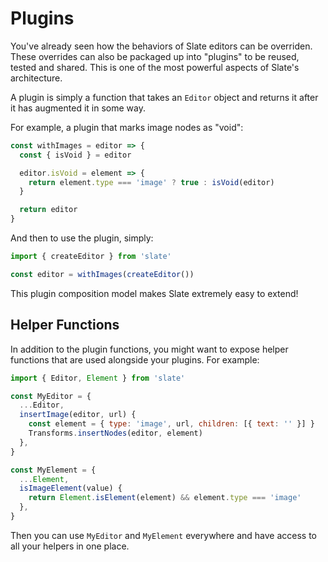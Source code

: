 # Plugins

You've already seen how the behaviors of Slate editors can be overriden. These overrides can also be packaged up into "plugins" to be reused, tested and shared. This is one of the most powerful aspects of Slate's architecture.

A plugin is simply a function that takes an `Editor` object and returns it after it has augmented it in some way.

For example, a plugin that marks image nodes as "void":

```js
const withImages = editor => {
  const { isVoid } = editor

  editor.isVoid = element => {
    return element.type === 'image' ? true : isVoid(editor)
  }

  return editor
}
```

And then to use the plugin, simply:

```js
import { createEditor } from 'slate'

const editor = withImages(createEditor())
```

This plugin composition model makes Slate extremely easy to extend!

## Helper Functions

In addition to the plugin functions, you might want to expose helper functions that are used alongside your plugins. For example:

```js
import { Editor, Element } from 'slate'

const MyEditor = {
  ...Editor,
  insertImage(editor, url) {
    const element = { type: 'image', url, children: [{ text: '' }] }
    Transforms.insertNodes(editor, element)
  },
}

const MyElement = {
  ...Element,
  isImageElement(value) {
    return Element.isElement(element) && element.type === 'image'
  },
}
```

Then you can use `MyEditor` and `MyElement` everywhere and have access to all your helpers in one place.
